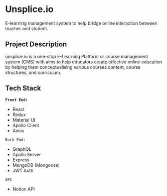 # Unsplice.io

E-learning management system to help bridge online interaction between teacher and student.

## Project Description

unsplice.io is a one-stop E-Learning Platform or course management system (CMS) with aims to help educators create effective online education by helping them conceptualising various courses content, course structures, and curriculum.

## Tech Stack

**`Front End:`**

- React
- Redux
- Material UI
- Apollo Client
- Axios

`Back End:`

- GraphQL
- Apollo Server
- Express
- MongoDB (Mongoose)
- JWT Auth

`API`

- Notion API
